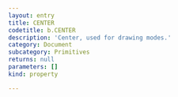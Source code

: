 ```yaml
---
layout: entry
title: CENTER
codetitle: b.CENTER
description: 'Center, used for drawing modes.'
category: Document
subcategory: Primitives
returns: null
parameters: []
kind: property

---
```

